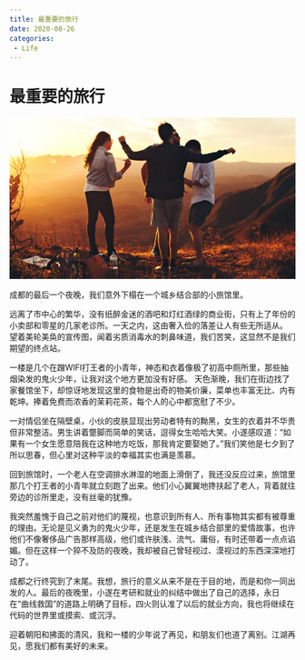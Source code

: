 ```yaml
---
title: 最重要的旅行
date: 2020-08-26
categories:
 - Life
---
```


<!---->

# 最重要的旅行

![img](./assets/helena-lopes-DkGIAjlIJu0-unsplash-848x477.jpg)

成都的最后一个夜晚，我们意外下榻在一个城乡结合部的小旅馆里。 

远离了市中心的繁华，没有纸醉金迷的酒吧和灯红酒绿的商业街，只有上了年份的小卖部和零星的几家老诊所。一天之内，这由奢入俭的落差让人有些无所适从。 望着美轮美奂的宣传图，闻着劣质消毒水的刺鼻味道，我们苦笑，这显然不是我们期望的终点站。 

一楼是几个在蹭WIFI打王者的小青年，神态和衣着像极了初高中厕所里，那些抽烟染发的鬼火少年，让我对这个地方更加没有好感。 天色渐晚，我们在街边找了家餐馆坐下，却惊讶地发现这里的食物是出奇的物美价廉，菜单也丰富无比、内有乾坤。捧着免费而浓香的茉莉花茶，每个人的心中都宽慰了不少。 

一对情侣坐在隔壁桌，小伙的皮肤显现出劳动者特有的黝黑，女生的衣着并不华贵但非常整洁。男生讲着蹩脚而简单的笑话，逗得女生哈哈大笑。小遂感叹道：“如果有一个女生愿意陪我在这种地方吃饭，那我肯定要娶她了。”我们笑他是七夕到了所以思春，但心里对这种平淡的幸福其实也满是羡慕。 

回到旅馆时，一个老人在空调排水淋湿的地面上滑倒了，我还没反应过来，旅馆里那几个打王者的小青年就立刻跑了出来。他们小心翼翼地搀扶起了老人，背着就往旁边的诊所里走，没有丝毫的犹豫。 

我突然羞愧于自己之前对他们的蔑视，也意识到所有人、所有事物其实都有被尊重的理由。无论是见义勇为的鬼火少年，还是发生在城乡结合部里的爱情故事，也许他们不像奢侈品广告那样高级，他们或许肤浅、流气、庸俗，有时还带着一点点谄媚。但在这样一个猝不及防的夜晚，我却被自己曾轻视过、漠视过的东西深深地打动了。 

成都之行终究到了末尾。我想，旅行的意义从来不是在于目的地，而是和你一同出发的人。最后的夜晚里，小遂在考研和就业的纠结中做出了自己的选择，永日在“曲线救国”的道路上明确了目标，四火则认准了以后的就业方向，我也将继续在代码的世界里或摸索、或沉浮。 

迎着朝阳和拂面的清风，我和一楼的少年说了再见，和朋友们也道了离别。江湖再见，愿我们都有美好的未来。
